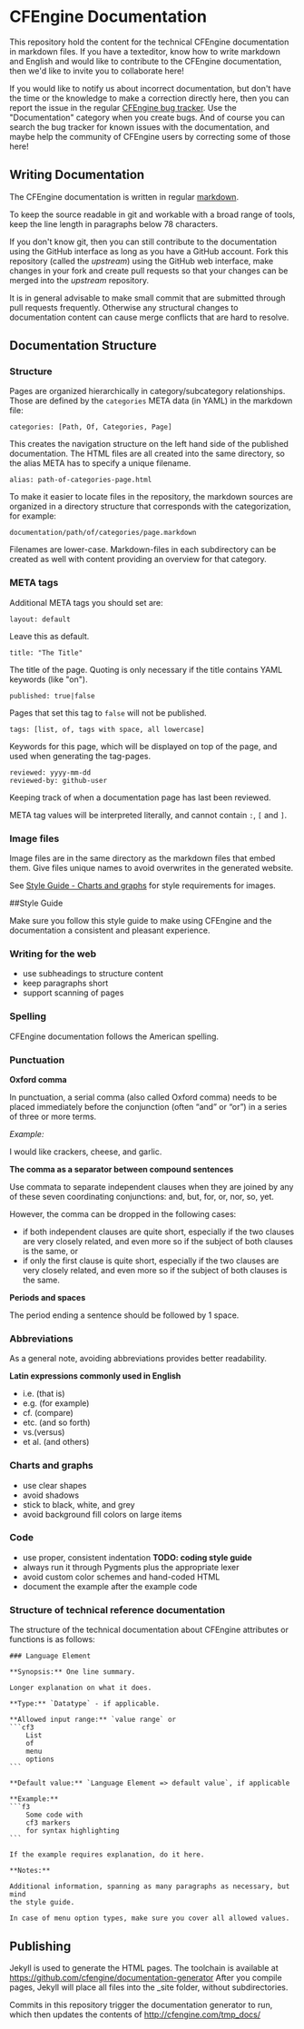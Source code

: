 # CFEngine Documentation

This repository hold the content for the technical CFEngine documentation in
markdown files. If you have a texteditor, know how to write markdown and
English and would like to contribute to the CFEngine documentation, then we'd
like to invite you to collaborate here!

If you would like to notify us about incorrect documentation, but don't have
the time or the knowledge to make a correction directly here, then you can
report the issue in the regular [CFEngine bug
tracker](https://cfengine.com/dev/projects/core).  Use the "Documentation"
category when you create bugs. And of course you can search the bug tracker
for known issues with the documentation, and maybe help the community of
CFEngine users by correcting some of those here!

## Writing Documentation

The CFEngine documentation is written in regular
[markdown](http://daringfireball.net/projects/markdown/syntax).

To keep the source readable in git and workable with a broad range of tools,
keep the line length in paragraphs below 78 characters.

If you don't know git, then you can still contribute to the documentation
using the GitHub interface as long as you have a GitHub account. Fork this
repository (called the *upstream*) using the GitHub web interface, make
changes in your fork and create pull requests so that your changes can be
merged into the *upstream* repository.

It is in general advisable to make small commit that are submitted through
pull requests frequently. Otherwise any structural changes to documentation
content can cause merge conflicts that are hard to resolve.

## Documentation Structure

### Structure

Pages are organized hierarchically in category/subcategory relationships.
Those are defined by the `categories` META data (in YAML) in the markdown
file:

    categories: [Path, Of, Categories, Page]

This creates the navigation structure on the left hand side of the published
documentation. The HTML files are all created into the same directory, so the
alias META has to specify a unique filename.

    alias: path-of-categories-page.html

To make it easier to locate files in the repository, the markdown sources are
organized in a directory structure that corresponds with the categorization,
for example:

    documentation/path/of/categories/page.markdown

Filenames are lower-case. Markdown-files in each subdirectory can be created
as well with content providing an overview for that category.

### META tags

Additional META tags you should set are:

    layout: default

Leave this as default.

    title: "The Title"

The title of the page. Quoting is only necessary if the title contains YAML
keywords (like "on").

    published: true|false

Pages that set this tag to `false` will not be published.

    tags: [list, of, tags with space, all lowercase]

Keywords for this page, which will be displayed on top of the page, and used
when generating the tag-pages.

    reviewed: yyyy-mm-dd
    reviewed-by: github-user

Keeping track of when a documentation page has last been reviewed.

META tag values will be interpreted literally, and cannot contain `:`, `[` and
`]`.

### Image files

Image files are in the same directory as the markdown files that embed them.
Give files unique names to avoid overwrites in the generated website.

See [Style Guide - Charts and graphs](#Charts_and_graphs) for style
requirements for images.

##Style Guide

Make sure you follow this style guide to make using CFEngine and the
documentation a consistent and pleasant experience.

### Writing for the web

* use subheadings to structure content
* keep paragraphs short
* support scanning of pages

### Spelling

CFEngine documentation follows the American spelling.

### Punctuation

**Oxford comma**

In punctuation, a serial comma (also called Oxford comma) needs to be placed
immediately before the conjunction (often “and” or “or”) in a series of three
or more terms.

*Example:*

I would like crackers, cheese, and garlic.

**The comma as a separator between compound sentences**

Use commata to separate independent clauses when they are joined by any of
these seven coordinating conjunctions: and, but, for, or, nor, so, yet.

However, the comma can be dropped in the following cases:

* if both independent clauses are quite short, especially if the two clauses
  are very closely related, and even more so if the subject of both clauses is
  the same, or
* if only the first clause is quite short, especially if the two clauses are
  very closely related, and even more so if the subject of both clauses is the
  same.

**Periods and spaces**

The period ending a sentence should be followed by 1 space.

### Abbreviations

As a general note, avoiding abbreviations provides better readability.

**Latin expressions commonly used in English**

* i.e. (that is)
* e.g. (for example)
* cf. (compare)
* etc. (and so forth)
* vs.(versus)
* et al. (and others)

### Charts and graphs

* use clear shapes
* avoid shadows
* stick to black, white, and grey
* avoid background fill colors on large items

### Code

* use proper, consistent indentation **TODO: coding style guide**
* always run it through Pygments plus the appropriate lexer
* avoid custom color schemes and hand-coded HTML
* document the example after the example code

### Structure of technical reference documentation

The structure of the technical documentation about CFEngine attributes or 
functions is as follows:

    ### Language Element

    **Synopsis:** One line summary.

    Longer explanation on what it does.

    **Type:** `Datatype` - if applicable.

    **Allowed input range:** `value range` or
    ```cf3
        List
        of
        menu
        options
    ```

    **Default value:** `Language Element => default value`, if applicable

    **Example:** 
    ```f3
        Some code with 
        cf3 markers
        for syntax highlighting
    ```

    If the example requires explanation, do it here.

    **Notes:**
    
    Additional information, spanning as many paragraphs as necessary, but mind
    the style guide.
    
    In case of menu option types, make sure you cover all allowed values.

## Publishing

Jekyll is used to generate the HTML pages. The toolchain is available at
https://github.com/cfengine/documentation-generator After you compile pages,
Jekyll will place all files into the _site folder, without subdirectories.

Commits in this repository trigger the documentation generator to run, which
then updates the contents of http://cfengine.com/tmp_docs/
